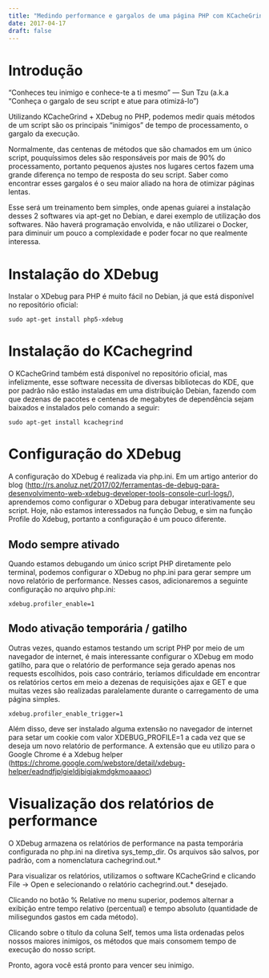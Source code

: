 ```yaml
---
title: "Medindo performance e gargalos de uma página PHP com KCacheGrind + XDebug"
date: 2017-04-17
draft: false
---
```

# Introdução

“Conheces teu inimigo e conhece-te a ti mesmo” — Sun Tzu
(a.k.a “Conheça o gargalo de seu script e atue para otimizá-lo”)

Utilizando KCacheGrind + XDebug no PHP, podemos medir quais métodos de um script são os principais “inimigos” de tempo de processamento, o gargalo da execução.

Normalmente, das centenas de métodos que são chamados em um único script, pouquíssimos deles são responsáveis por mais de 90% do processamento, portanto pequenos ajustes nos lugares certos fazem uma grande diferença no tempo de resposta do seu script. Saber como encontrar esses gargalos é o seu maior aliado na hora de otimizar páginas lentas.

Esse será um treinamento bem simples, onde apenas guiarei a instalação desses 2 softwares via apt-get no Debian, e darei exemplo de utilização dos softwares. Não haverá programação envolvida, e não utilizarei o Docker, para diminuir um pouco a complexidade e poder focar no que realmente interessa.

# Instalação do XDebug
Instalar o XDebug para PHP é muito fácil no Debian, já que está disponível no repositório oficial:

`sudo apt-get install php5-xdebug`

# Instalação do KCachegrind
O KCacheGrind também está disponível no repositório oficial, mas infelizmente, esse software necessita de diversas bibliotecas do KDE, que por padrão não estão instaladas em uma distribuição Debian, fazendo com que dezenas de pacotes e centenas de megabytes de dependência sejam baixados e instalados pelo comando a seguir:

`sudo apt-get install kcachegrind`

# Configuração do XDebug
A configuração do XDebug é realizada via php.ini. Em um artigo anterior do blog (http://rs.anoluz.net/2017/02/ferramentas-de-debug-para-desenvolvimento-web-xdebug-developer-tools-console-curl-logs/), aprendemos como configurar o XDebug para debugar interativamente seu script. Hoje, não estamos interessados na função Debug, e sim na função Profile do Xdebug, portanto a configuração é um pouco diferente.

## Modo sempre ativado
Quando estamos debugando um único script PHP diretamente pelo terminal, podemos configurar o XDebug no php.ini para gerar sempre um novo relatório de performance.
Nesses casos, adicionaremos a seguinte configuração no arquivo php.ini:

`xdebug.profiler_enable=1`

## Modo ativação temporária / gatilho
Outras vezes, quando estamos testando um script PHP por meio de um navegador de internet, é mais interessante configurar o XDebug em modo gatilho, para que o relatório de performance seja gerado apenas nos requests escolhidos, pois caso contrário, teríamos dificuldade em encontrar os relatórios certos em meio a dezenas de requisições ajax e GET e que muitas vezes são realizadas paralelamente durante o carregamento de uma página simples.

`xdebug.profiler_enable_trigger=1`

Além disso, deve ser instalado alguma extensão no navegador de internet para setar um cookie com valor XDEBUG_PROFILE=1 a cada vez que se deseja um novo relatório de performance. A extensão que eu utilizo para o Google Chrome é a Xdebug helper (https://chrome.google.com/webstore/detail/xdebug-helper/eadndfjplgieldjbigjakmdgkmoaaaoc)

# Visualização dos relatórios de performance
O XDebug armazena os relatórios de performance na pasta temporária configurada no php.ini na diretiva sys_temp_dir.
Os arquivos são salvos, por padrão, com a nomenclatura cachegrind.out.*

Para visualizar os relatórios, utilizamos o software KCacheGrind e clicando File -> Open e selecionando o relatório cachegrind.out.* desejado.

Clicando no botão % Relative no menu superior, podemos alternar a exibição entre tempo relativo (percentual) e tempo absoluto (quantidade de milisegundos gastos em cada método).

Clicando sobre o título da coluna Self, temos uma lista ordenadas pelos nossos maiores inimigos, os métodos que mais consomem tempo de execução do nosso script.

Pronto, agora você está pronto para vencer seu inimigo.
